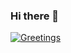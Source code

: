 ### Hi there 👋

<!--
**ScorpiusDraconis83/ScorpiusDraconis83** is a ✨ _special_ ✨ repository because its `README.md` (this file) appears on your GitHub profile.

Here are some ideas to get you started:

- 🔭 I’m currently working on ...
- 🌱 I’m currently learning ...
- 👯 I’m looking to collaborate on ...
- 🤔 I’m looking for help with ...
- 💬 Ask me about ...
- 📫 How to reach me: ...
- 😄 Pronouns: ...
- ⚡ Fun fact: ...
-->
[![Greetings](https://github.com/ScorpiusDraconis83/NewAIseem/actions/workflows/greetings.yml/badge.svg)](https://github.com/ScorpiusDraconis83/NewAIseem/actions/workflows/greetings.yml)
